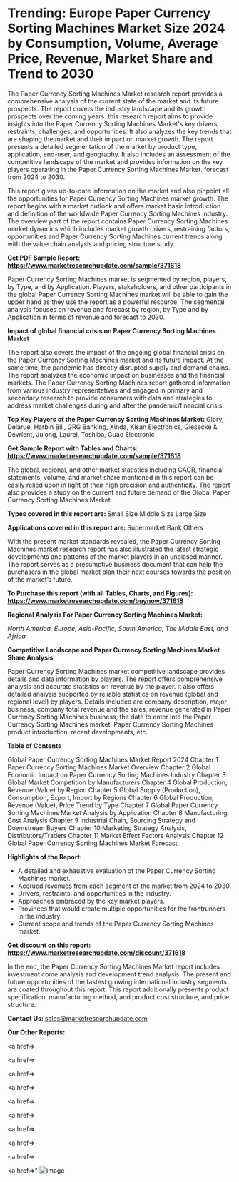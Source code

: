 # Trending: Europe Paper Currency Sorting Machines Market Size 2024 by Consumption, Volume, Average Price, Revenue, Market Share and Trend to 2030

The Paper Currency Sorting Machines Market research report provides a comprehensive analysis of the current state of the market and its future prospects. The report covers the industry landscape and its growth prospects over the coming years. this research report aims to provide insights into the Paper Currency Sorting Machines Market's key drivers, restraints, challenges, and opportunities. It also analyzes the key trends that are shaping the market and their impact on market growth. The report presents a detailed segmentation of the market by product type, application, end-user, and geography. It also includes an assessment of the competitive landscape of the market and provides information on the key players operating in the Paper Currency Sorting Machines Market. forecast from 2024 to 2030.

This report gives up-to-date information on the market and also pinpoint all the opportunities for Paper Currency Sorting Machines market growth. The report begins with a market outlook and offers market basic introduction and definition of the worldwide Paper Currency Sorting Machines industry. The overview part of the report contains Paper Currency Sorting Machines market dynamics which includes market growth drivers, restraining factors, opportunities and Paper Currency Sorting Machines current trends along with the value chain analysis and pricing structure study.

<strong><b>Get PDF Sample Report: <a href=https://www.marketresearchupdate.com/sample/371618>https://www.marketresearchupdate.com/sample/371618</a></b></strong>

Paper Currency Sorting Machines market is segmented by region, players, by Type, and by Application. Players, stakeholders, and other participants in the global Paper Currency Sorting Machines market will be able to gain the upper hand as they use the report as a powerful resource. The segmental analysis focuses on revenue and forecast by region, by Type and by Application in terms of revenue and forecast to 2030.

<strong><b>Impact of global financial crisis on Paper Currency Sorting Machines Market</b></strong>

The report also covers the impact of the ongoing global financial crisis on the Paper Currency Sorting Machines market and its future impact. At the same time, the pandemic has directly disrupted supply and demand chains. The report analyzes the economic impact on businesses and the financial markets. The Paper Currency Sorting Machines report gathered information from various industry representatives and engaged in primary and secondary research to provide consumers with data and strategies to address market challenges during and after the pandemic/financial crisis.

<strong><b>Top Key Players of the Paper Currency Sorting Machines Market:
</b></strong>Glory, Delarue, Harbin Bill, GRG Banking, Xinda, Kisan Electronics, Giesecke & Devrient, Julong, Laurel, Toshiba, Guao Electronic<strong><b>
</b></strong>

<strong><b>Get Sample Report with Tables and Charts: <a href=https://www.marketresearchupdate.com/sample/371618>https://www.marketresearchupdate.com/sample/371618</a></b></strong>

The global, regional, and other market statistics including CAGR, financial statements, volume, and market share mentioned in this report can be easily relied upon in light of their high precision and authenticity. The report also provides a study on the current and future demand of the Global Paper Currency Sorting Machines Market.

<strong><b>Types covered in this report are:
</b></strong>Small Size
Middle Size
Large Size<strong><b>
</b></strong>

<strong><b>Applications covered in this report are:
</b></strong>Supermarket
Bank
Others<strong><b>
</b></strong>

With the present market standards revealed, the Paper Currency Sorting Machines market research report has also illustrated the latest strategic developments and patterns of the market players in an unbiased manner. The report serves as a presumptive business document that can help the purchasers in the global market plan their next courses towards the position of the market’s future.

<strong><b>To Purchase this report (with all Tables, Charts, and Figures): <a href=https://www.marketresearchupdate.com/buynow/371618>https://www.marketresearchupdate.com/buynow/371618</a></b></strong>

<strong><b>Regional Analysis For Paper Currency Sorting Machines Market:</b></strong>

<em><i>North America, Europe, Asia-Pacific, South America, The Middle East, and Africa</i></em>

<strong><b>Competitive Landscape and Paper Currency Sorting Machines Market Share Analysis</b></strong>

Paper Currency Sorting Machines market competitive landscape provides details and data information by players. The report offers comprehensive analysis and accurate statistics on revenue by the player. It also offers detailed analysis supported by reliable statistics on revenue (global and regional level) by players. Details included are company description, major business, company total revenue and the sales, revenue generated in Paper Currency Sorting Machines business, the date to enter into the Paper Currency Sorting Machines market, Paper Currency Sorting Machines product introduction, recent developments, etc.

<strong><b>Table of Contents</b></strong>

Global Paper Currency Sorting Machines Market Report 2024
Chapter 1 Paper Currency Sorting Machines Market Overview
Chapter 2 Global Economic Impact on Paper Currency Sorting Machines Industry
Chapter 3 Global Market Competition by Manufacturers
Chapter 4 Global Production, Revenue (Value) by Region
Chapter 5 Global Supply (Production), Consumption, Export, Import by Regions
Chapter 6 Global Production, Revenue (Value), Price Trend by Type
Chapter 7 Global Paper Currency Sorting Machines Market Analysis by Application
Chapter 8 Manufacturing Cost Analysis
Chapter 9 Industrial Chain, Sourcing Strategy and Downstream Buyers
Chapter 10 Marketing Strategy Analysis, Distributors/Traders
Chapter 11 Market Effect Factors Analysis
Chapter 12 Global Paper Currency Sorting Machines Market Forecast

<strong><b>Highlights of the Report:</b></strong>

- A detailed and exhaustive evaluation of the Paper Currency Sorting Machines market.
- Accrued revenues from each segment of the market from 2024 to 2030.
- Drivers, restraints, and opportunities in the industry.
- Approaches embraced by the key market players.
- Provinces that would create multiple opportunities for the frontrunners in the industry.
- Current scope and trends of the Paper Currency Sorting Machines market.

<strong><b>Get discount on this report: <a href=https://www.marketresearchupdate.com/discount/371618>https://www.marketresearchupdate.com/discount/371618</a></b></strong>

In the end, the Paper Currency Sorting Machines Market report includes investment come analysis and development trend analysis. The present and future opportunities of the fastest growing international industry segments are coated throughout this report. This report additionally presents product specification, manufacturing method, and product cost structure, and price structure.

<strong><b>Contact Us:
</b></strong>sales@marketresearchupdate.com

<strong>Our Other Reports:</strong>

<a href=></a>

<a href=></a>

<a href=></a>

<a href=></a>

<a href=></a>

<a href=></a>

<a href=></a>

<a href=></a>

<a href=></a>

<a href=></a>"
![image](https://github.com/Gayatrikarjule/Market-Analysis-360/assets/97346546/c00a752b-b691-42c7-b103-93ebe5293c6d)
